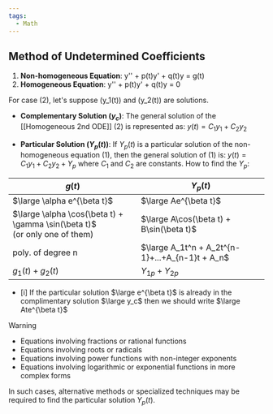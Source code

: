 ```yaml
---
tags:
  - Math
---
```

## Method of Undetermined Coefficients
1. **Non-homogeneous Equation**:
	y'' + p(t)y' + q(t)y = g(t) 
2. **Homogeneous Equation**:
	y'' + p(t)y' + q(t)y = 0 

For case (2), let's suppose \(y_1(t)\) and \(y_2(t)\) are solutions.

- **Complementary Solution ($y_c$)**:
  The general solution of the [[Homogeneous 2nd ODE]] (2) is represented as:
  $y(t) = C_1y_1 + C_2y_2$

- **Particular Solution ($Y_p(t)$)**:
  If $Y_p(t)$ is a particular solution of the non-homogeneous equation (1), then the general solution of (1) is:
  $y(t) = C_1y_1 + C_2y_2 + Y_p$
  where $C_1$ and $C_2$ are constants.
How to find the $Y_p$:

| $g(t)$                                                                        | $Y_p(t)$                                        |
| ----------------------------------------------------------------------------- | ----------------------------------------------- |
| $\large \alpha e^{\beta t}$                                                   | $\large Ae^{\beta t}$                           |
| $\large \alpha \cos(\beta t) + \gamma \sin(\beta t)$<br>(or only one of them) | $\large A\cos(\beta t) + B\sin(\beta t)$        |
| poly. of degree n                                                             | $\large A_1t^n + A_2t^{n-1}+...+A_{n-1}t + A_n$ |
| $g_1(t) + g_2(t)$                                                             | $Y_{1p}+Y_{2p}$                                 |
- [i] If the particular solution  $\large e^{\beta t}$ is already in the complimentary solution  $\large y_c$
then we should write $\large Ate^{\beta t}$
>[!Warning]
>- Equations involving fractions or rational functions
> - Equations involving roots or radicals
> - Equations involving power functions with non-integer exponents
> - Equations involving logarithmic or exponential functions in more complex forms
>
> In such cases, alternative methods or specialized techniques may be required to find the particular solution $Y_p(t)$.

